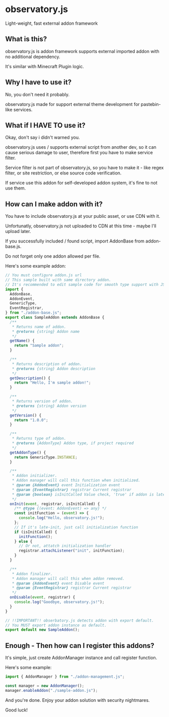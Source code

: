 # observatory.js

Light-weight, fast external addon framework

## What is this?

observatory.js is addon framework supports external imported addon with no additional dependency.

It's similar with Minecraft Plugin logic.

## Why I have to use it?

No, you don't need it probably.

observatory.js made for support external theme development for pastebin-like services.

## What if I HAVE TO use it?

Okay, don't say i didn't warned you.

observatory.js uses / supports external script from another dev, so it can cause serious damage to user, therefore first you have to make service filter.

Service filter is not part of observatory.js, so you have to make it - like regex filter, or site restriction, or else source code verification.

If service use this addon for self-developed addon system, it's fine to not use them.

## How can I make addon with it?

You have to include observatory.js at your public asset, or use CDN with it.

Unfortunatly, observatory.js not uploaded to CDN at this time - maybe I'll upload later.

If you successfully included / found script, import AddonBase from addon-base.js.

Do not forget only one addon allowed per file.

Here's some example addon:

```js
// You must configure addon.js url
// This sample built with same directory addon.
// It's recommended to edit sample code for smooth type support with JSDoc.
import {
  AddonBase,
  AddonEvent,
  GenericType,
  EventRegistrar,
} from "./addon-base.js";
export class SampleAddon extends AddonBase {
  /**
   * Returns name of addon.
   * @returns {string} Addon name
   */
  getName() {
    return "Sample addon";
  }

  /**
   * Returns description of addon.
   * @returns {string} Addon description
   */
  getDescription() {
    return "Hello, I'm sample addon!";
  }

  /**
   * Returns version of addon.
   * @returns {string} Addon version
   */
  getVersion() {
    return "1.0.0";
  }

  /**
   * Returns type of addon.
   * @returns {AddonType} Addon type, if project required
   */
  getAddonType() {
    return GenericType.INSTANCE;
  }

  /**
   * Addon initializer.
   * Addon manager will call this function when initialized.
   * @param {AddonEvent} event Initialization event
   * @param {EventRegistrar} registrar Current registrar
   * @param {boolean} isInitCalled Value check, 'true' if addon is late-loaded, 'false' if addon registered before system initialization
   */
  onInit(event, registrar, isInitCalled) {
    /** @type {(event: AddonEvent) => any} */
    const initFunction = (event) => {
      console.log("Hello, observatory.js!");
    };
    // If it's late-init, just call initialization function
    if (isInitCalled) {
      initFunction();
    } else {
      // Or not, attatch initialization handler
      registrar.attachListener("init", initFunction);
    }
  }

  /**
   * Addon finalizer.
   * Addon manager will call this when addon removed.
   * @param {AddonEvent} event Disable event
   * @param {EventRegistrar} registrar Current registrar
   */
  onDisable(event, registrar) {
    console.log("Goodbye, observatory.js!");
  }
}

// !!IMPORTANT!! obserbatory.js detects addon with export default.
// You MUST export addon instance as default.
export default new SampleAddon();
```

## Enough - Then how can I register this addons?

It's simple, just create AddonManager instance and call register function.

Here's some example:

```js
import { AddonManager } from "./addon-management.js";

const manager = new AddonManager();
manager.enableAddon("./sample-addon.js");
```

And you're done. Enjoy your addon solution with security nightmares.

Good luck!
